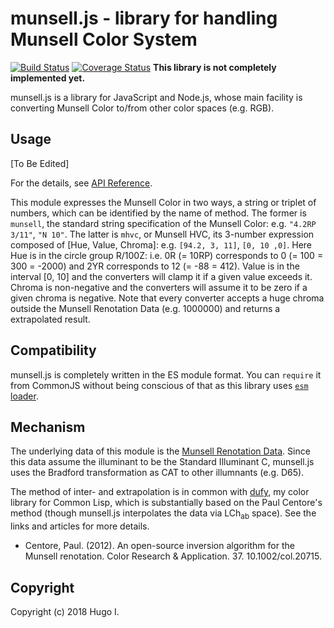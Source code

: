 # munsell.js - library for handling Munsell Color System

[![Build Status](https://api.travis-ci.org/privet-kitty/munsell.js.svg?branch=master)](https://travis-ci.org/privet-kitty/munsell.js)
[![Coverage Status](https://coveralls.io/repos/github/privet-kitty/munsell.js/badge.svg?branch=master)](https://coveralls.io/github/privet-kitty/munsell.js?branch=master)
**This library is not completely implemented yet.**

munsell.js is a library for JavaScript and Node.js, whose main facility is converting Munsell Color to/from other color spaces (e.g. RGB).

## Usage
[To Be Edited]

For the details, see [API Reference](https://privet-kitty.github.io/munsell.js/).

This module expresses the Munsell Color in two ways, a string or triplet of numbers, which can be identified by the name of method. The former is `munsell`, the standard string specification of the Munsell Color: e.g. `"4.2RP 3/11"`, `"N 10"`. The latter is `mhvc`, or Munsell HVC, its 3-number expression composed of [Hue, Value, Chroma]: e.g. `[94.2, 3, 11]`, `[0, 10 ,0]`. Here Hue is in the circle group R/100Z: i.e. 0R (= 10RP) corresponds to 0 (= 100 = 300 = -2000) and 2YR corresponds to 12 (= -88 = 412). Value is in the interval [0, 10] and the converters will clamp it if a given value exceeds it. Chroma is non-negative and the converters will assume it to be zero if a given chroma is negative. Note that every converter accepts a huge chroma outside the Munsell Renotation Data (e.g. 1000000) and returns a extrapolated result.

## Compatibility
munsell.js is completely written in the ES module format. You can `require` it from CommonJS without being conscious of that as this library uses [`esm` loader](https://www.npmjs.com/package/esm).

## Mechanism
The underlying data of this module is the [Munsell Renotation Data](https://www.rit.edu/cos/colorscience/rc_munsell_renotation.php). Since this data assume the illuminant to be the Standard Illuminant C, munsell.js uses the Bradford transformation as CAT to other illumnants (e.g. D65).

The method of inter- and extrapolation is in common with [dufy](https://github.com/privet-kitty/dufy), my color library for Common Lisp, which is substantially based on the Paul Centore's method (though munsell.js interpolates the data via LCh<sub>ab</sub> space). See the links and articles for more details.

- Centore, Paul. (2012). An open-source inversion algorithm for the Munsell renotation. Color Research & Application. 37. 10.1002/col.20715. 

## Copyright
Copyright (c) 2018 Hugo I.
